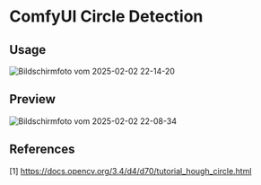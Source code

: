 # ComfyUI Circle Detection

## Usage

![Bildschirmfoto vom 2025-02-02 22-14-20](https://github.com/user-attachments/assets/2948a97a-edec-4c2a-a248-a0ebb7e988cf)


## Preview

![Bildschirmfoto vom 2025-02-02 22-08-34](https://github.com/user-attachments/assets/60386026-9e15-4508-b6d9-dade02bb44d7)

## References
[1] https://docs.opencv.org/3.4/d4/d70/tutorial_hough_circle.html
